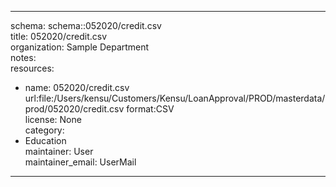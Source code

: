 


---  
schema: schema::052020/credit.csv  
title: 052020/credit.csv  
organization: Sample Department  
notes:   
resources:  
- name: 052020/credit.csv 
 url:file:/Users/kensu/Customers/Kensu/LoanApproval/PROD/masterdata/prod/052020/credit.csv 
 format:CSV  
license: None  
category:
 - Education  
maintainer: User  
maintainer_email: UserMail  
---